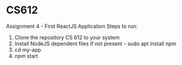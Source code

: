 # CS612
Assignment 4 - First ReactJS Application
Steps to run:
1) Clone the repository CS 612 to your system
2) Install NodeJS dependent files if not present - sudo apt install npm
3) cd my-app
4) npm start

